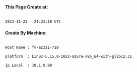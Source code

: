 
   
#### This Page Create at:

```bash

2022-11-23 - 21:23:18 UTC

```

#### Create By Machine:

```bash

Host Name : fv-az311-719

platform  : Linux-5.15.0-1022-azure-x86_64-with-glibc2.31

Ip Local  : 10.1.0.99

```

